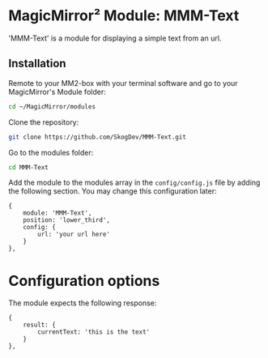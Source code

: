 # MagicMirror² Module: MMM-Text
'MMM-Text' is a module for displaying a simple text from an url. 

## Installation

Remote to your MM2-box with your terminal software and go to your MagicMirror's Module folder:
````bash
cd ~/MagicMirror/modules
````

Clone the repository:
````bash
git clone https://github.com/SkogDev/MMM-Text.git
````

Go to the modules folder:
````bash
cd MMM-Text
````

Add the module to the modules array in the `config/config.js` file by adding the following section. You may change this configuration later:
```
{
    module: 'MMM-Text',
    position: 'lower_third',
    config: {
        url: 'your url here'
    }
},
```

# Configuration options

The module expects the following response: 
```
{
    result: {
        currentText: 'this is the text'
    }
},
```


